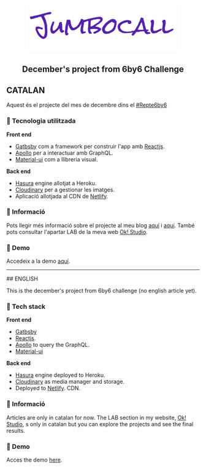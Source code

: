 <p align="center">
    <img alt="Gatsby" src="./src/images/jumbocall.png" />
</p>
<h2 align="center">
  December's project from 6by6 Challenge
</h2>

## CATALAN

Aquest és el projecte del mes de decembre dins el [#Repte6by6](https://oriolcastro.me/blog/2018-11-05-el-repte-6by6/)

### 🧬 Tecnologia utilitzada

**Front end**

- [Gatbsby](https://www.gatsbyjs.com/) com a framework per construir l'app amb [Reactjs](https://reactjs.org/).
- [Apollo](https://github.com/apollographql/apollo-client) per a interactuar amb GraphQL.
- [Material-ui](https://github.com/mui-org/material-ui) com a llibreria visual.

**Back end**

- [Hasura](https://github.com/hasura/graphql-engine) engine allotjat a Heroku.
- [Cloudinary](https://cloudinary.com/) per a gestionar les imatges.
- Aplicació allotjada al CDN de [Netlify](https://www.netlify.com/).

### 📄 Informació

Pots llegir més informació sobre el projecte al meu blog [aquí](https://oriolcastro.me/blog/2018-12-12-projecte-1-desembre-repte6by6/) i [aquí](https://oriolcastro.me/blog/2019-01-02-projecte-1-desembre-repte6by6-resultat/).
També pots consultar l'apartar LAB de la meva web [Ok! Studio](https://www.okstudio.tech/lab).

### 🧪 Demo

Accedeix a la demo [aquí](https://6by6challenge-december.netlify.com/).

---

## ENGLISH

This is the december's project from 6by6 challenge (no english article yet).

### 🧬 Tech stack

**Front end**

- [Gatbsby](https://www.gatsbyjs.com/)
- [Reactjs](https://reactjs.org/).
- [Apollo](https://github.com/apollographql/apollo-client) to query the GraphQL.
- [Material-ui](https://github.com/mui-org/material-ui)

**Back end**

- [Hasura](https://github.com/hasura/graphql-engine) engine deployed to Heroku.
- [Cloudinary](https://cloudinary.com/) as media manager and storage.
- Deployed to [Netlify](https://www.netlify.com/). CDN.

### 📄 Informació

Articles are only in catalan for now. The LAB section in my website, [Ok! Studio](https://www.okstudio.tech/lab), s only in catalan but you can explore the projects and see the final results.

### 🧪 Demo

Acces the demo [here](https://6by6challenge-december.netlify.com/).

